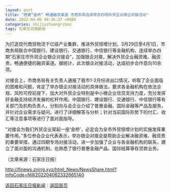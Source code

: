 ```yaml
---
layout: post
title: "搭建“金桥” 畅通融资渠道 市商务局连续举办四场外贸企业银企对接活动"
date: 2022-04-06 06:36:37 +0800
categories: shijiazhuangribao
tags: 石家庄日报新闻
---
```

<p>为打造现代商贸物流千亿级产业集群，推进外贸倍增计划，3月29日至4月1日，市商务局联合中国银行、建设银行、交通银行、中信银行等金融机构，连续举办四期“石家庄市外贸企业银企对接会”，加强银企对接，解决外贸企业融资难、融资贵，畅通便捷的融资渠道。据统计，此次银企对接活动，达成初步合作意向10余项。</p>
 <p>对接会上，市商务局有关负责人通报了我市1-2月份进出口情况，听取了企业面临的困难和问题，肯定了举办银企对接活动的具体做法，要求各金融机构在依法合规、风险可控前提下，加大对外贸企业特别是中小微企业信贷支持力度，充分发挥好金融支持经济发展的杠杆作用。中国银行、建设银行、交通银行、中信银行等有关部门及机构负责人，分别向与会企业介绍了普惠金融、国际金融等产品及服务，并针对企业需求与疑问，进行了详细解答与分析；针对当前国际形势下的付汇、收汇等注意事项等进行了面对面指导。</p>
 <p>“对接会为我们外贸企业架起一座‘金桥’，必定会为全市外贸倍增计划的实施发挥重要作用。”多位参会企业代表表示，举办银企对接会是帮助企业解决融资难、融资贵的重要举措，通过四期专场对接活动，进一步加强了企业与各金融机构的联系，建立了面对面的沟通机制，也熟悉了银行普惠金融产品、国际结算等存贷款业务。 </p><p class="em_media">（文章来源：石家庄日报）</p>

<http://finews.zning.xyz/html_News/NewsShare.html?infoCode=NW202204062332665140>

[返回石家庄日报新闻](//finews.withounder.com/category/shijiazhuangribao.html)｜[返回首页](//finews.withounder.com/)
